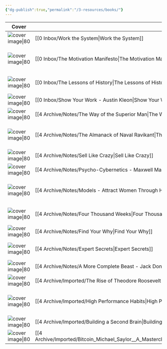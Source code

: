 ```yaml
---
{"dg-publish":true,"permalink":"/3-resources/books/"}
---
```



| Cover                                                                                                               | Title                                                                                                                                                                          | Author                                                    |
| ------------------------------------------------------------------------------------------------------------------- | ------------------------------------------------------------------------------------------------------------------------------------------------------------------------------ | --------------------------------------------------------- |
| ![cover image\|80](https://nienormaal.s3.eu-central-1.wasabisys.com/public/work-the-system.jpg)                     | [[0 Inbox/Work the System\|Work the System]]                                                                                                                                | [[Sam Carpenter\|Sam Carpenter]]                          |
| ![cover image\|80](\-)                                                                                              | [[0 Inbox/The Motivation Manifesto\|The Motivation Manifesto]]                                                                                                              | [[4 Archive/Notes/Brendon Burchard\|Brendon Burchard]] |
| ![cover image\|80](\-)                                                                                              | [[0 Inbox/The Lessons of History\|The Lessons of History]]                                                                                                                  | [[Will Durant\|Will Durant]] [[Ariel Durant\|Ariel Durant]]                          |
| ![cover image\|80](https://images-eu.ssl-images-amazon.com/images/I/51N%2BBa1mYOL._SX218_BO1,204,203,200_QL40_.jpg) | [[0 Inbox/Show Your Work - Austin Kleon\|Show Your Work - Austin Kleon]]                                                                                                    | [[Austin Kleon\|Austin Kleon]]                            |
| ![cover image\|80](https://nienormaal.s3.eu-central-1.wasabisys.com/public/the-way-of-the-superior-man.jpg)         | [[4 Archive/Notes/The Way of the Superior Man\|The Way of the Superior Man]]                                                                                                | [[David Deida\|David Deida]]                              |
| ![cover image\|80](\-)                                                                                              | [[4 Archive/Notes/The Almanack of Naval Ravikant\|The Almanack of Naval Ravikant]]                                                                                          | [[0 Inbox/Naval Ravikant\|Naval Ravikant]] [[Jack Butcher\|Jack Butcher]]                       |
| ![cover image\|80](https://nienormaal.s3.eu-central-1.wasabisys.com/public/sell-like-crazy.jpg)                     | [[4 Archive/Notes/Sell Like Crazy\|Sell Like Crazy]]                                                                                                                        | [[Sabri Suby\|Sabri Suby]]                                |
| ![cover image\|80](\-)                                                                                              | [[4 Archive/Notes/Psycho-Cybernetics - Maxwell Maltz\|Psycho-Cybernetics - Maxwell Maltz]]                                                                                  | [[Maxwell Maltz\|Maxwell Maltz]]                          |
| ![cover image\|80](\-)                                                                                              | [[4 Archive/Notes/Models - Attract Women Through Honesty - Mark Manson\|Models - Attract Women Through Honesty - Mark Manson]]                                              | [[4 Archive/Imported/Mark Manson\|Mark Manson]]        |
| ![cover image\|80](https://nienormaal.s3.eu-central-1.wasabisys.com/public/four-thousand-weeks.jpg)                 | [[4 Archive/Notes/Four Thousand Weeks\|Four Thousand Weeks]]                                                                                                                | [[Oliver Burkeman\|Oliver Burkeman]]                      |
| ![cover image\|80](\-)                                                                                              | [[4 Archive/Notes/Find Your Why\|Find Your Why]]                                                                                                                            | [[Simon Sinek\|Simon Sinek]]                              |
| ![cover image\|80](https://nienormaal.s3.eu-central-1.wasabisys.com/public/expert-secrets-cover.jpg)                | [[4 Archive/Notes/Expert Secrets\|Expert Secrets]]                                                                                                                          | [[0 Inbox/Russell Brunson\|Russell Brunson]]           |
| ![cover image\|80](\-)                                                                                              | [[4 Archive/Notes/A More Complete Beast - Jack Donovan - Book\|A More Complete Beast - Jack Donovan - Book]]                                                                | [Jack Donovan](20220312093136-jack_donovan.md)            |
| ![cover image\|80](https://images-na.ssl-images-amazon.com/images/I/51-tD6sUbPL._SL200_.jpg)                        | [[4 Archive/Imported/The Rise of Theodore Roosevelt - Edmund Morris\|The Rise of Theodore Roosevelt - Edmund Morris]]                                                       | [Edmund Morris](Edmund_Morris.md)                         |
| ![cover image\|80](https://s3.eu-central-1.wasabisys.com/nienormaal/public/HighPerformanceHabits.jpg)               | [[4 Archive/Imported/High Performance Habits\|High Performance Habits]]                                                                                                     | [[4 Archive/Notes/Brendon Burchard\|Brendon Burchard]] |
| ![cover image\|80](https://s3.eu-central-1.wasabisys.com/nienormaal/public/71jhK9zsKEL-min_1024x1024.webp)          | [[4 Archive/Imported/Building a Second Brain\|Building a Second Brain]]                                                                                                     | [Tiago Forte](Tiago%20Forte.md)                           |
| ![cover image\|80](\-)                                                                                              | [[4 Archive/Imported/Bitcoin_Michael_Saylor__A_Masterclass_in_Economic_Calculation__highlights\|Bitcoin_Michael_Saylor__A_Masterclass_in_Economic_Calculation__highlights]] | [The Investors Podcast](The_Investors_Podcast.md)         |

